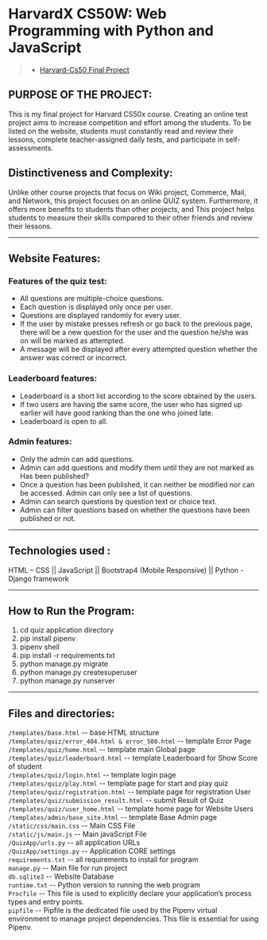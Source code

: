 # HarvardX CS50W: Web Programming with Python and JavaScript
> - [Harvard-Cs50 Final Project](https://cs50.harvard.edu/web/2020/)

## PURPOSE OF THE PROJECT:
This is my final project for Harvard CS50x course.
Creating an online test project aims to increase competition and effort among the students. To be listed on the website, students must constantly read and review their lessons, complete teacher-assigned daily tests, and participate in self-assessments.

## Distinctiveness and Complexity:
Unlike other course projects that focus on Wiki project, Commerce, Mail, and Network, this project focuses on an online QUIZ system. Furthermore, it offers more benefits to students than other projects, and This project helps students to measure their skills compared to their other friends and review their lessons.
__________________________________________________________________________________________________________________________
## Website Features:

### Features of the quiz test:
-	All questions are multiple-choice questions.
-	Each question is displayed only once per user.
-	Questions are displayed randomly for every user.
-	If the user by mistake presses refresh or go back to the previous page, there will be a new question for the user and the question he/she was on will be marked as   attempted.
-	A message will be displayed after every attempted question whether the answer was correct or incorrect.

### Leaderboard features:
-	Leaderboard is a short list according to the score obtained by the users.
-	If two users are having the same score, the user who has signed up earlier will have good ranking than the one who joined late.
-	Leaderboard is open to all.

### Admin features:
-	Only the admin can add questions.
-	Admin can add questions and modify them until they are not marked as Has been published?
-	Once a question has been published, it can neither be modified nor can be accessed. Admin can only see a list of questions.
-	Admin can search questions by question text or choice text.
-	Admin can filter questions based on whether the questions have been published or not.
__________________________________________________________________________________________________________________________
## Technologies used : 
HTML – CSS || JavaScript || Bootstrap4 (Mobile Responsive) || Python - Django framework
__________________________________________________________________________________________________________________________
## How to Run the Program:
1.	cd quiz application directory
2.	pip install pipenv
3.	pipenv shell
4.	pip install -r requirements.txt
5.	python manage.py migrate
6.	python manage.py createsuperuser
7.	python manage.py runserver
__________________________________________________________________________________________________________________________
## Files and directories:

```/templates/base.html```   --   base HTML structure\
```/templates/quiz/error_404.html & error_500.html```   --   template Error Page\
```/templates/quiz/home.html```   --   template main Global page\
```/templates/quiz/leaderboard.html```   --   template Leaderboard for Show Score of student\
```/templates/quiz/login.html```   --  template login page\
```/templates/quiz/play.html```   --   template page for start and play quiz\
```/templates/quiz/registration.html```   --   template page for registration User\
```/templates/quiz/submission_result.html```   --   submit Result of Quiz\
```/templates/quiz/user_home.html```   --   template home page for Website Users\
```/templates/admin/base_site.html```   --   template Base Admin page\
```/static/css/main.css```   --   Main CSS File\
```/static/js/main.js```   --   Main javaScript File\
```/QuizApp/urls.py```   --   all application URLs\
```/QuizApp/settings.py```   --   Application CORE settings\
```requirements.txt```  --  all requirements to install for program\
```manage.py```   --   Main file for run project\
```db.sqlite3```   --   Website Database\
```runtime.txt```   --   Python version to running the web program\
```Procfile```   --   This file is used to explicitly declare your application’s process types and entry points.\
```pipfile```   --   Pipfile is the dedicated file used by the Pipenv virtual environment to manage project dependencies. This file is essential for using Pipenv.
